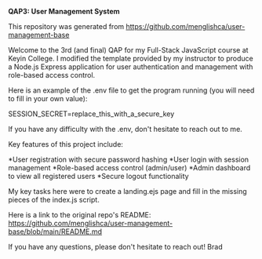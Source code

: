 **QAP3: User Management System**

This repository was generated from https://github.com/menglishca/user-management-base

Welcome to the 3rd (and final) QAP for my Full-Stack JavaScript course at Keyin College. I modified the template provided by my instructor to produce a Node.js Express application for user authentication and management with role-based access control.

Here is an example of the .env file to get the program running (you will need to fill in your own value):

SESSION_SECRET=replace_this_with_a_secure_key

If you have any difficulty with the .env, don't hesitate to reach out to me.

Key features of this project include:

*User registration with secure password hashing
*User login with session management
*Role-based access control (admin/user)
*Admin dashboard to view all registered users
*Secure logout functionality

My key tasks here were to create a landing.ejs page and fill in the missing pieces of the index.js script.

Here is a link to the original repo's README: https://github.com/menglishca/user-management-base/blob/main/README.md

If you have any questions, please don't hesitate to reach out!
Brad
